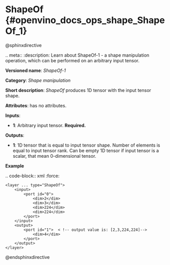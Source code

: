 # ShapeOf {#openvino_docs_ops_shape_ShapeOf_1}

@sphinxdirective

.. meta::
  :description: Learn about ShapeOf-1 - a shape manipulation operation, which 
                can be performed on an arbitrary input tensor.

**Versioned name**: *ShapeOf-1*

**Category**: *Shape manipulation*

**Short description**: *ShapeOf* produces 1D tensor with the input tensor shape.

**Attributes**: has no attributes.

**Inputs**:

*   **1**: Arbitrary input tensor. **Required.**

**Outputs**:

*   **1**: 1D tensor that is equal to input tensor shape. Number of elements is equal to input tensor rank. Can be empty 1D tensor if input tensor is a scalar, that mean 0-dimensional tensor.

**Example**

.. code-block:: xml
   :force:

    <layer ... type="ShapeOf">
        <input>
            <port id="0">
                <dim>2</dim>
                <dim>3</dim>
                <dim>224</dim>
                <dim>224</dim>
            </port>
        </input>
        <output>
            <port id="1">  < !-- output value is: [2,3,224,224]-->
                <dim>4</dim>
            </port>
        </output>
    </layer>

@endsphinxdirective

